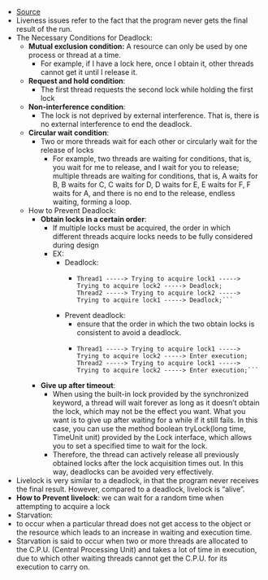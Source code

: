 - [Source](https://levelup.gitconnected.com/mastering-java-concurrent-programming-11-thread-liveness-problem-deadlock-livelock-and-11ae9b7259bf)
- Liveness issues refer to the fact that the program never gets the final result of the run.
- The Necessary Conditions for Deadlock:
  - **Mutual exclusion condition:** A resource can only be used by one process or thread at a time.
    - For example, if I have a lock here, once I obtain it, other threads cannot get it until I release it.
  - **Request and hold condition**:
    - The first thread requests the second lock while holding the first lock
  - **Non-interference condition**:
    - The lock is not deprived by external interference. That is, there is no external interference to end the deadlock.
  - **Circular wait condition**:
    - Two or more threads wait for each other or circularly wait for the release of locks
      - For example, two threads are waiting for conditions, that is, you wait for me to release, and I wait for you to release; multiple threads are waiting for conditions, that is, A waits for B, B waits for C, C waits for D, D waits for E, E waits for F, F waits for A, and there is no end to the release, endless waiting, forming a loop.
  - How to Prevent Deadlock:
    - **Obtain locks in a certain order**:
      - If multiple locks must be acquired, the order in which different threads acquire locks needs to be fully considered during design
      - EX:
        - Deadlock:
          - ```
            Thread1 -----> Trying to acquire lock1 -----> Trying to acquire lock2 -----> Deadlock;
            Thread2 -----> Trying to acquire lock2 -----> Trying to acquire lock1 -----> Deadlock;```
        - Prevent deadlock: 
          -  ensure that the order in which the two obtain locks is consistent to avoid a deadlock.
          - ```
            Thread1 -----> Trying to acquire lock1 -----> Trying to acquire lock2 -----> Enter execution;
            Thread2 -----> Trying to acquire lock1 -----> Trying to acquire lock2 -----> Enter execution;```
            
    - **Give up after timeout**:
      - When using the built-in lock provided by the synchronized keyword, a thread will wait forever as long as it doesn’t obtain the lock, which may not be the effect you want. What you want is to give up after waiting for a while if it still fails. In this case, you can use the method boolean tryLock(long time, TimeUnit unit) provided by the Lock interface, which allows you to set a specified time to wait for the lock.
      - Therefore, the thread can actively release all previously obtained locks after the lock acquisition times out. In this way, deadlocks can be avoided very effectively.
- Livelock is very similar to a deadlock, in that the program never receives the final result. However, compared to a deadlock, livelock is “alive”.
- **How to Prevent livelock**: we can wait for a random time when attempting to acquire a lock
-  Starvation:
  - to occur when a particular thread does not get access to the object or the resource which leads to an increase in waiting and execution time.
  - Starvation is said to occur when two or more threads are allocated to the C.P.U. (Central Processing Unit) and takes a lot of time in execution, due to which other waiting threads cannot get the C.P.U. for its execution to carry on.